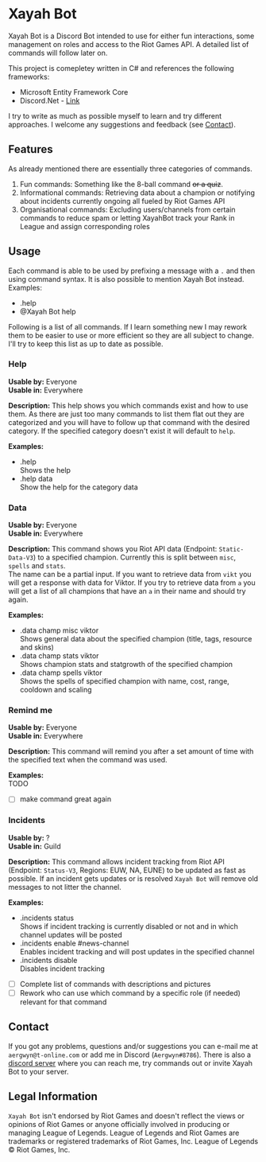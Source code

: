 # Xayah Bot
Xayah Bot is a Discord Bot intended to use for either fun interactions, some management on roles and access to the Riot Games API. A detailed list of commands will follow later on.

This project is comepletey written in C# and references the following frameworks:
- Microsoft Entity Framework Core
- Discord.Net - [Link](https://github.com/RogueException/Discord.Net)

I try to write as much as possible myself to learn and try different approaches. I welcome any suggestions and feedback (see [Contact](https://github.com/Aergwyn/XayahBot/blob/master/README.md#contact)).

## Features
As already mentioned there are essentially three categories of commands.
1. Fun commands: Something like the 8-ball command ~~or a quiz~~.
2. Informational commands: Retrieving data about a champion or notifying about incidents currently ongoing all fueled by Riot Games API
3. Organisational commands: Excluding users/channels from certain commands to reduce spam or letting XayahBot track your Rank in League and assign corresponding roles

## Usage
Each command is able to be used by prefixing a message with a `.` and then using command syntax. It is also possible to mention Xayah Bot instead.  
Examples:  
- .help
- @Xayah Bot help

Following is a list of all commands. If I learn something new I may rework them to be easier to use or more efficient so they are all subject to change. I'll try to keep this list as up to date as possible.

### Help
**Usable by:** Everyone  
**Usable in:** Everywhere  

**Description:** This help shows you which commands exist and how to use them. As there are just too many commands to list them flat out they are categorized and you will have to follow up that command with the desired category. If the specified category doesn't exist it will default to `help`.  

**Examples:**
- .help  
Shows the help
- .help data  
Show the help for the category data

### Data
**Usable by:** Everyone  
**Usable in:** Everywhere  

**Description:** This command shows you Riot API data (Endpoint: `Static-Data-V3`) to a specified champion. Currently this is split between `misc`, `spells` and `stats`.  
The name can be a partial input. If you want to retrieve data from `vikt` you will get a response with data for Viktor. If you try to retrieve data from `a` you will get a list of all champions that have an `a` in their name and should try again.  

**Examples:**
- .data champ misc viktor  
Shows general data about the specified champion (title, tags, resource and skins)
- .data champ stats viktor  
Shows champion stats and statgrowth of the specified champion
- .data champ spells viktor  
Shows the spells of specified champion with name, cost, range, cooldown and scaling

### Remind me
**Usable by:** Everyone  
**Usable in:** Everywhere  

**Description:** This command will remind you after a set amount of time with the specified text when the command was used.  

**Examples:**  
TODO  
- [ ] make command great again

### Incidents
**Usable by:** ?  
**Usable in:** Guild  

**Description:** This command allows incident tracking from Riot API (Endpoint: `Status-V3`, Regions: EUW, NA, EUNE) to be updated as fast as possible. If an incident gets updates or is resolved `Xayah Bot` will remove old messages to not litter the channel.  

**Examples:**
- .incidents status  
Shows if incident tracking is currently disabled or not and in which channel updates will be posted
- .incidents enable #news-channel  
Enables incident tracking and will post updates in the specified channel
- .incidents disable  
Disables incident tracking


- [ ] Complete list of commands with descriptions and pictures
- [ ] Rework who can use which command by a specific role (if needed) relevant for that command

## Contact
If you got any problems, questions and/or suggestions you can e-mail me at `aergwyn@t-online.com` or add me in Discord (`Aergwyn#8786`).
There is also a [discord server](https://discord.gg/YhQYAFW) where you can reach me, try commands out or invite Xayah Bot to your server.

## Legal Information
`Xayah Bot` isn't endorsed by Riot Games and doesn't reflect the views or opinions of Riot Games or anyone officially involved in producing or managing League of Legends. League of Legends and Riot Games are trademarks or registered trademarks of Riot Games, Inc. League of Legends © Riot Games, Inc.

